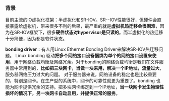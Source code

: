 ### 背景
目前主流的IO虚拟化框架：半虚拟化和SR-IOV。SR--IOV性能很好，但硬件会直接暴露给虚拟机，带来很多不利的后果，最严重的就是**虚拟机热迁移会很困难**，因为在SR-IOV框架下，很多**硬件状态对hypervisor是只读的**。而半虚拟化的热迁移十分简便，因为都是软件状态。

**bonding driver**：有人用Linux Ethernet Bonding Driver来解决SR-IOV热迁移问题。
Linux bonding 驱动**把多个网络接口设备捆绑为单个的网络接口设置来使用**，用于网络负载均衡及网络冗余。对于bonding的网络负载均衡是我们在文件服务器中常用到的，**比如把三块网卡，当做一块来用，解决一个IP地址，流量过大**，服务器网络压力过大的问题。
对于服务器来说，网络设备的稳定也是比较重要的，特别是网卡。在生产型的系统中，网卡的可靠性就更为重要了。bonding 也能为网卡提供冗余的支持。把多块网卡绑定到一个IP地址，**当一块网卡发生物理性损坏的情况下，另一块网卡自动启用，并提供正常的服务**。


